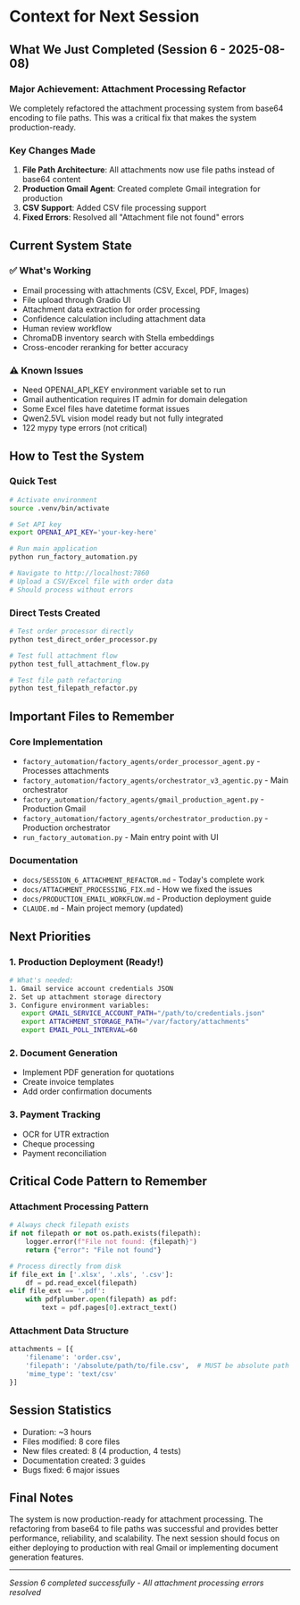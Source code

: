 # Context for Next Session

## What We Just Completed (Session 6 - 2025-08-08)

### Major Achievement: Attachment Processing Refactor
We completely refactored the attachment processing system from base64 encoding to file paths. This was a critical fix that makes the system production-ready.

### Key Changes Made
1. **File Path Architecture**: All attachments now use file paths instead of base64 content
2. **Production Gmail Agent**: Created complete Gmail integration for production
3. **CSV Support**: Added CSV file processing support
4. **Fixed Errors**: Resolved all "Attachment file not found" errors

## Current System State

### ✅ What's Working
- Email processing with attachments (CSV, Excel, PDF, Images)
- File upload through Gradio UI
- Attachment data extraction for order processing
- Confidence calculation including attachment data
- Human review workflow
- ChromaDB inventory search with Stella embeddings
- Cross-encoder reranking for better accuracy

### ⚠️ Known Issues
- Need OPENAI_API_KEY environment variable set to run
- Gmail authentication requires IT admin for domain delegation
- Some Excel files have datetime format issues
- Qwen2.5VL vision model ready but not fully integrated
- 122 mypy type errors (not critical)

## How to Test the System

### Quick Test
```bash
# Activate environment
source .venv/bin/activate

# Set API key
export OPENAI_API_KEY='your-key-here'

# Run main application
python run_factory_automation.py

# Navigate to http://localhost:7860
# Upload a CSV/Excel file with order data
# Should process without errors
```

### Direct Tests Created
```bash
# Test order processor directly
python test_direct_order_processor.py

# Test full attachment flow
python test_full_attachment_flow.py

# Test file path refactoring
python test_filepath_refactor.py
```

## Important Files to Remember

### Core Implementation
- `factory_automation/factory_agents/order_processor_agent.py` - Processes attachments
- `factory_automation/factory_agents/orchestrator_v3_agentic.py` - Main orchestrator
- `factory_automation/factory_agents/gmail_production_agent.py` - Production Gmail
- `factory_automation/factory_agents/orchestrator_production.py` - Production orchestrator
- `run_factory_automation.py` - Main entry point with UI

### Documentation
- `docs/SESSION_6_ATTACHMENT_REFACTOR.md` - Today's complete work
- `docs/ATTACHMENT_PROCESSING_FIX.md` - How we fixed the issues
- `docs/PRODUCTION_EMAIL_WORKFLOW.md` - Production deployment guide
- `CLAUDE.md` - Main project memory (updated)

## Next Priorities

### 1. Production Deployment (Ready!)
```bash
# What's needed:
1. Gmail service account credentials JSON
2. Set up attachment storage directory
3. Configure environment variables:
   export GMAIL_SERVICE_ACCOUNT_PATH="/path/to/credentials.json"
   export ATTACHMENT_STORAGE_PATH="/var/factory/attachments"
   export EMAIL_POLL_INTERVAL=60
```

### 2. Document Generation
- Implement PDF generation for quotations
- Create invoice templates
- Add order confirmation documents

### 3. Payment Tracking
- OCR for UTR extraction
- Cheque processing
- Payment reconciliation

## Critical Code Pattern to Remember

### Attachment Processing Pattern
```python
# Always check filepath exists
if not filepath or not os.path.exists(filepath):
    logger.error(f"File not found: {filepath}")
    return {"error": "File not found"}

# Process directly from disk
if file_ext in ['.xlsx', '.xls', '.csv']:
    df = pd.read_excel(filepath)
elif file_ext == '.pdf':
    with pdfplumber.open(filepath) as pdf:
        text = pdf.pages[0].extract_text()
```

### Attachment Data Structure
```python
attachments = [{
    'filename': 'order.csv',
    'filepath': '/absolute/path/to/file.csv',  # MUST be absolute path
    'mime_type': 'text/csv'
}]
```

## Session Statistics
- Duration: ~3 hours
- Files modified: 8 core files
- New files created: 8 (4 production, 4 tests)
- Documentation created: 3 guides
- Bugs fixed: 6 major issues

## Final Notes
The system is now production-ready for attachment processing. The refactoring from base64 to file paths was successful and provides better performance, reliability, and scalability. The next session should focus on either deploying to production with real Gmail or implementing document generation features.

---
*Session 6 completed successfully - All attachment processing errors resolved*